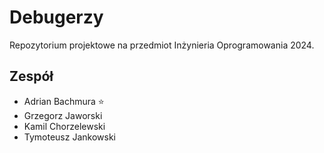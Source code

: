 # Debugerzy

Repozytorium projektowe na przedmiot Inżynieria Oprogramowania 2024.

## Zespół
- Adrian Bachmura ⭐
- Grzegorz Jaworski
- Kamil Chorzelewski
- Tymoteusz Jankowski
